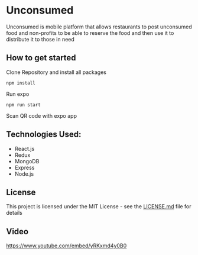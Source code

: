 # Unconsumed

Unconsumed is mobile platform that allows restaurants to post unconsumed food and non-profits to be able to reserve the food and then use it to distribute it to those in need

## How to get started

Clone Repository and install all packages
```
npm install
```
Run expo
```
npm run start
```
Scan QR code with expo app

## Technologies Used:

* React.js
* Redux
* MongoDB
* Express
* Node.js

## License

This project is licensed under the MIT License - see the [LICENSE.md](LICENSE.md) file for details

## Video

https://www.youtube.com/embed/yRKxmd4y0B0
